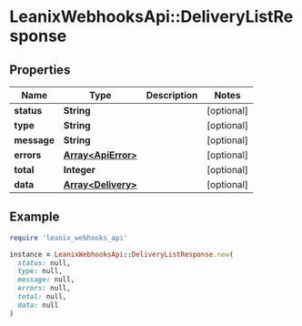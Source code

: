 # LeanixWebhooksApi::DeliveryListResponse

## Properties

| Name | Type | Description | Notes |
| ---- | ---- | ----------- | ----- |
| **status** | **String** |  | [optional] |
| **type** | **String** |  | [optional] |
| **message** | **String** |  | [optional] |
| **errors** | [**Array&lt;ApiError&gt;**](ApiError.md) |  | [optional] |
| **total** | **Integer** |  | [optional] |
| **data** | [**Array&lt;Delivery&gt;**](Delivery.md) |  | [optional] |

## Example

```ruby
require 'leanix_webhooks_api'

instance = LeanixWebhooksApi::DeliveryListResponse.new(
  status: null,
  type: null,
  message: null,
  errors: null,
  total: null,
  data: null
)
```

